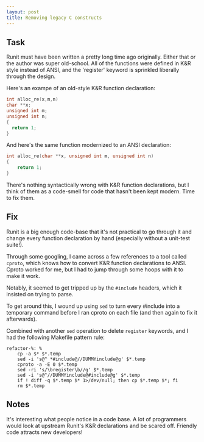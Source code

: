 ```yaml
---
layout: post
title: Removing legacy C constructs
---
```


## Task ##

Runit must have been written a pretty long time ago originally. Either
that or the author was super old-school. All of the functions were defined
in K&R style instead of ANSI, and the 'register' keyword is sprinkled
liberally through the design.

Here's an exampe of an old-style K&R function declaration:

```c
int alloc_re(x,m,n)
char **x;
unsigned int m;
unsigned int n;
{
  return 1;
}
```

And here's the same function modernized to an ANSI declaration:

```c
int alloc_re(char **x, unsigned int m, unsigned int n)
{
    return 1;
}
```

There's nothing syntactically wrong with K&R function declarations, but
I think of them as a code-smell for code that hasn't been kept modern.
Time to fix them.

## Fix ##

Runit is a big enough code-base that it's not practical to go through
it and change every function declaration by hand (especially without
a unit-test suite!).

Through some googling, I came across a few references to a tool called
`cproto`, which knows how to convert K&R function declarations to ANSI.
Cproto worked for me, but I had to jump through some hoops with it to
make it work.

Notably, it seemed to get tripped up by the `#include` headers, which
it insisted on trying to parse.

To get around this, I wound up using `sed` to turn every #include into
a temporary command before I ran cproto on each file (and then again
to fix it afterwards).

Combined with another `sed` operation to delete `register` keywords,
and I had the following Makefile pattern rule:

```make
refactor-%: %
	cp -a $* $*.temp
	sed -i 's@^ *#include@//DUMMYinclude@g' $*.temp
	cproto -a -E 0 $*.temp
	sed -ri 's/\bregister\b//g' $*.temp
	sed -i 's@^//DUMMYinclude@#include@g' $*.temp
	if ! diff -q $*.temp $* 1>/dev/null; then cp $*.temp $*; fi
	rm $*.temp
```

## Notes ##

It's interesting what people notice in a code base. A lot of programmers
would look at upstream Runit's K&R declarations and be scared off. Friendly
code attracts new developers!
